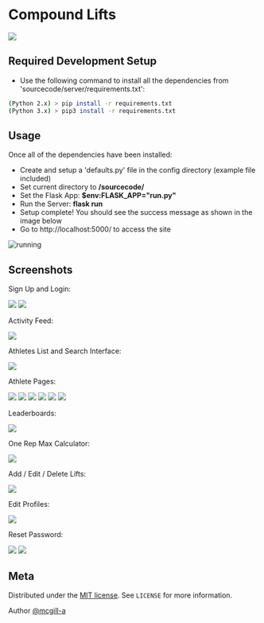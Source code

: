 # Compound Lifts

![](report/resources/screenshots/home.png)

## Required Development Setup

* Use the following command to install all the dependencies from 'sourcecode/server/requirements.txt':

```sh
(Python 2.x) > pip install -r requirements.txt 
(Python 3.x) > pip3 install -r requirements.txt

```

## Usage

Once all of the dependencies have been installed:
* Create and setup a 'defaults.py' file in the config directory (example file included)
* Set current directory to <b>/sourcecode/</b>
* Set the Flask App: <b>$env:FLASK_APP="run.py"</b>
* Run the Server: <b>flask run</b>
* Setup complete! You should see the success message as shown in the image below
* Go to http://localhost:5000/ to access the site

![running]

## Screenshots

Sign Up and Login:

![](report/resources/screenshots/signup.png)
![](report/resources/screenshots/login.png)


Activity Feed:

![](report/resources/screenshots/activity_feed.png)

Athletes List and Search Interface:

![](report/resources/screenshots/athletes.png)

Athlete Pages:

![](report/resources/screenshots/profile.png)
![](report/resources/screenshots/profile_2.png)
![](report/resources/screenshots/profile_chart.png)
![](report/resources/screenshots/profile_training.png)
![](report/resources/screenshots/profile_followers.png)
![](report/resources/screenshots/profile_following.png)

Leaderboards:

![](report/resources/screenshots/leaderboards.png)

One Rep Max Calculator:

![](report/resources/screenshots/calculator.png)

Add / Edit / Delete Lifts:

![](report/resources/screenshots/edit_lifts.png)

Edit Profiles:

![](report/resources/screenshots/edit_profile.png)

Reset Password:

![](report/resources/screenshots/pw_reset.png)
![](report/resources/screenshots/pw_reset_email.png)

## Meta

Distributed under the [MIT license](https://choosealicense.com/licenses/mit/). See ``LICENSE`` for more information.

Author [@mcgill-a](https://github.com/mcgill-a)

<!-- Markdown link & img dfn's -->
[running]: https://i.imgur.com/keoeAmQ.png
